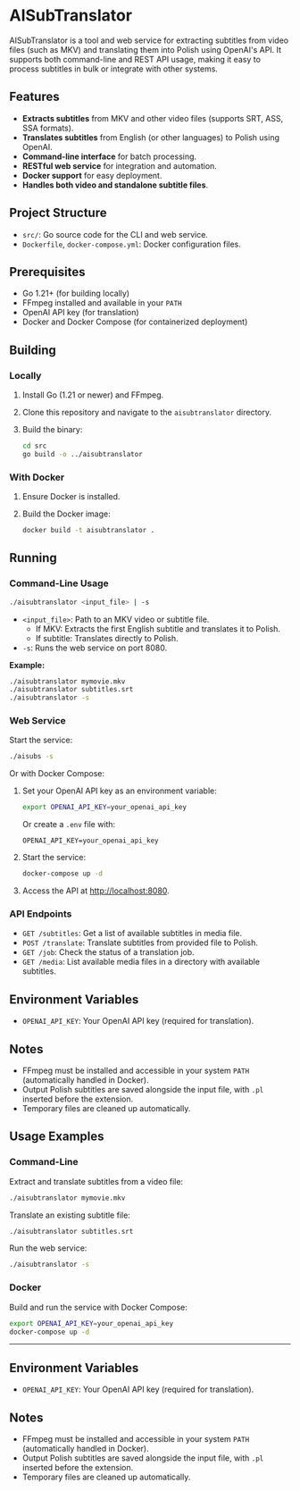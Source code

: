 # AISubTranslator

AISubTranslator is a tool and web service for extracting subtitles from video files (such as MKV) and translating them into Polish using OpenAI's API. It supports both command-line and REST API usage, making it easy to process subtitles in bulk or integrate with other systems.

## Features

- **Extracts subtitles** from MKV and other video files (supports SRT, ASS, SSA formats).
- **Translates subtitles** from English (or other languages) to Polish using OpenAI.
- **Command-line interface** for batch processing.
- **RESTful web service** for integration and automation.
- **Docker support** for easy deployment.
- **Handles both video and standalone subtitle files**.

## Project Structure

- `src/`: Go source code for the CLI and web service.
- `Dockerfile`, `docker-compose.yml`: Docker configuration files.

## Prerequisites

- Go 1.21+ (for building locally)
- FFmpeg installed and available in your `PATH`
- OpenAI API key (for translation)
- Docker and Docker Compose (for containerized deployment)

## Building

### Locally

1. Install Go (1.21 or newer) and FFmpeg.
2. Clone this repository and navigate to the `aisubtranslator` directory.
3. Build the binary:

   ```bash
   cd src
   go build -o ../aisubtranslator
   ```

### With Docker

1. Ensure Docker is installed.
2. Build the Docker image:

   ```bash
   docker build -t aisubtranslator .
   ```

## Running

### Command-Line Usage

```bash
./aisubtranslator <input_file> | -s
```

- `<input_file>`: Path to an MKV video or subtitle file.
  - If MKV: Extracts the first English subtitle and translates it to Polish.
  - If subtitle: Translates directly to Polish.
- `-s`: Runs the web service on port 8080.

**Example:**

```bash
./aisubtranslator mymovie.mkv
./aisubtranslator subtitles.srt
./aisubtranslator -s
```

### Web Service

Start the service:

```bash
./aisubs -s
```

Or with Docker Compose:

1. Set your OpenAI API key as an environment variable:

   ```bash
   export OPENAI_API_KEY=your_openai_api_key
   ```

   Or create a `.env` file with:

   ```
   OPENAI_API_KEY=your_openai_api_key
   ```

2. Start the service:

   ```bash
   docker-compose up -d
   ```

3. Access the API at [http://localhost:8080](http://localhost:8080).

### API Endpoints

- `GET /subtitles`: Get a list of available subtitles in media file.
- `POST /translate`: Translate subtitles from provided file to Polish.
- `GET /job`: Check the status of a translation job.
- `GET /media`: List available media files in a directory with available subtitles.

## Environment Variables

- `OPENAI_API_KEY`: Your OpenAI API key (required for translation).

## Notes

- FFmpeg must be installed and accessible in your system `PATH` (automatically handled in Docker).
- Output Polish subtitles are saved alongside the input file, with `.pl` inserted before the extension.
- Temporary files are cleaned up automatically.

## Usage Examples

### Command-Line

Extract and translate subtitles from a video file:
```bash
./aisubtranslator mymovie.mkv
```

Translate an existing subtitle file:
```bash
./aisubtranslator subtitles.srt
```

Run the web service:
```bash
./aisubtranslator -s
```

### Docker

Build and run the service with Docker Compose:
```bash
export OPENAI_API_KEY=your_openai_api_key
docker-compose up -d
```

---

## Environment Variables

- `OPENAI_API_KEY`: Your OpenAI API key (required for translation).

## Notes

- FFmpeg must be installed and accessible in your system `PATH` (automatically handled in Docker).
- Output Polish subtitles are saved alongside the input file, with `.pl` inserted before the extension.
- Temporary files are cleaned up automatically.
